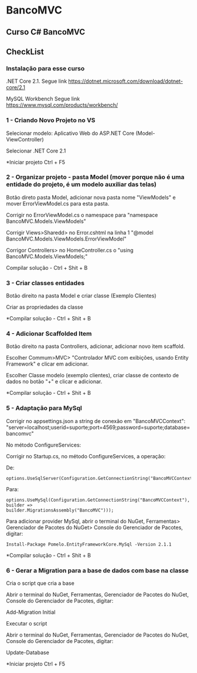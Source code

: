 # BancoMVC
## Curso C# BancoMVC 



## CheckList

   
### Instalação para esse curso

.NET Core 2.1. Segue link
https://dotnet.microsoft.com/download/dotnet-core/2.1

MySQL Workbench Segue link
https://www.mysql.com/products/workbench/


 
### 1 - Criando Novo Projeto no VS

Selecionar modelo: Aplicativo Web do ASP.NET Core (Model-ViewController)

Selecionar .NET Core 2.1

*Iniciar projeto Ctrl + F5

 
### 2 -  Organizar projeto - pasta Model (mover porque não é uma entidade do projeto, é um modelo auxiliar das telas)

Botão direto pasta Model, adicionar nova pasta nome "ViewModels" e mover ErrorViewModel.cs para esta pasta.

Corrigir no ErrorViewModel.cs o namespace para "namespace BancoMVC.Models.ViewModels"

Corrigir Views>Sharedd> no Error.cshtml na linha 1 "@model BancoMVC.Models.ViewModels.ErrorViewModel"

Corrigor Controllers> no HomeController.cs o "using BancoMVC.Models.ViewModels;"

Compilar solução - Ctrl + Shit + B 


### 3 - Criar classes entidades

Botão direito na pasta Model e criar classe (Exemplo Clientes)

Criar as propriedades da classe

*Compilar solução - Ctrl + Shit + B

 
### 4 - Adicionar Scaffolded Item

Botão direito na pasta Controllers, adicionar, adicionar novo item scaffold.

Escolher Commum>MVC> "Controlador MVC com exibições, usando Entity Framework" e clicar em adicionar. 

Escolher Classe modelo (exemplo clientes), criar classe de contexto de dados no botão "+" e clicar e adicionar.

*Compilar solução - Ctrl + Shit + B 

 
### 5 - Adaptação para MySql 

Corrigir no appsettings.json a string de conexão em "BancoMVCContext": "server=localhost;userid=suporte;port=4569;password=suporte;database=bancomvc"

No método ConfigureServices:

Corrigir no Startup.cs, no método ConfigureServices, a operação:

De:

	options.UseSqlServer(Configuration.GetConnectionString("BancoMVCContext")));
	
Para:

	options.UseMySql(Configuration.GetConnectionString("BancoMVCContext"), builder =>
	builder.MigrationsAssembly("BancoMVC")));
	
	
Para adicionar provider MySql, abrir o terminal do NuGet, Ferramentas> Gerenciador de Pacotes do NuGet> Console do Gerenciador de Pacotes, digitar:

	Install-Package Pomelo.EntityFrameworkCore.MySql -Version 2.1.1
	
*Compilar solução - Ctrl + Shit + B 

 
### 6 - Gerar a Migration para a base de dados com base na classe

Cria o script que cria a base

Abrir o terminal do NuGet, Ferramentas, Gerenciador de Pacotes do NuGet, Console do Gerenciador de Pacotes, digitar:

Add-Migration Initial

Executar o script

Abrir o terminal do NuGet, Ferramentas, Gerenciador de Pacotes do NuGet, Console do Gerenciador de Pacotes, digitar:

Update-Database

*Iniciar projeto Ctrl + F5


